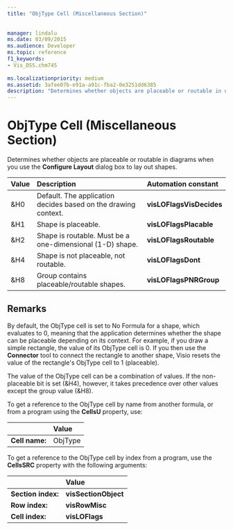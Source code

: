 ```yaml
---
title: "ObjType Cell (Miscellaneous Section)"
 
 
manager: lindalu
ms.date: 03/09/2015
ms.audience: Developer
ms.topic: reference
f1_keywords:
- Vis_DSS.chm745
 
ms.localizationpriority: medium
ms.assetid: 3afee07b-e91a-a91c-fba2-0e3251dd6385
description: "Determines whether objects are placeable or routable in diagrams when you use the Configure Layout dialog box to lay out shapes."
---
```


# ObjType Cell (Miscellaneous Section)

Determines whether objects are placeable or routable in diagrams when you use the **Configure Layout** dialog box to lay out shapes. 
  
|**Value**|**Description**|**Automation constant**|
|:-----|:-----|:-----|
|&amp;H0  <br/> |Default. The application decides based on the drawing context. |**visLOFlagsVisDecides** <br/> |
|&amp;H1  <br/> |Shape is placeable. |**visLOFlagsPlacable** <br/> |
|&amp;H2  <br/> |Shape is routable. Must be a one-dimensional (1-D) shape. |**visLOFlagsRoutable** <br/> |
|&amp;H4  <br/> |Shape is not placeable, not routable. |**visLOFlagsDont** <br/> |
|&amp;H8  <br/> |Group contains placeable/routable shapes. |**visLOFlagsPNRGroup** <br/> |
   
## Remarks

By default, the ObjType cell is set to No Formula for a shape, which evaluates to 0, meaning that the application determines whether the shape can be placeable depending on its context. For example, if you draw a simple rectangle, the value of its ObjType cell is 0. If you then use the **Connector** tool to connect the rectangle to another shape, Visio resets the value of the rectangle's ObjType cell to 1 (placeable). 
  
The value of the ObjType cell can be a combination of values. If the non-placeable bit is set (&amp;H4), however, it takes precedence over other values except the group value (&amp;H8).
  
To get a reference to the ObjType cell by name from another formula, or from a program using the **CellsU** property, use: 
  
||Value |
|:-----|:-----|
|**Cell name:**  <br/> |ObjType  <br/> |
   
To get a reference to the ObjType cell by index from a program, use the **CellsSRC** property with the following arguments: 
  
||Value |
|:-----|:-----|
|**Section index:**  <br/> |**visSectionObject** <br/> |
|**Row index:**  <br/> |**visRowMisc** <br/> |
|**Cell index:**  <br/> |**visLOFlags** <br/> |
   

